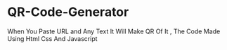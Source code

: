 # QR-Code-Generator
When You Paste URL and Any Text It Will Make QR Of It , The Code Made Using Html Css And Javascript
